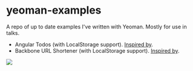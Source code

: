 yeoman-examples
===============


A repo of up to date examples I've written with Yeoman. Mostly for use in talks.

* Angular Todos (with LocalStorage support). [Inspired by](https://www.youtube.com/watch?feature=player_embedded&v=kVSo4buDAEE).
* Backbone URL Shortener (with LocalStorage support). [Inspired by](http://www.slideshare.net/jamescryer/yeoman-23916850).

![](http://i.imgur.com/YrALMqc.jpg)